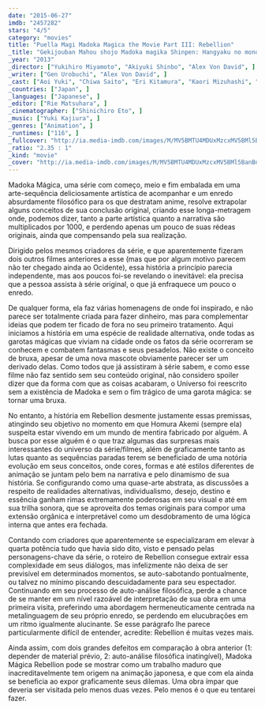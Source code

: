 ```yaml
---
date: "2015-06-27"
imdb: "2457282"
stars: "4/5"
category: "movies"
title: "Puella Magi Madoka Magica the Movie Part III: Rebellion"
_title: "Gekijouban Mahou shojo Madoka magika Shinpen: Hangyaku no monogatari"
_year: "2013"
_director: ["Yukihiro Miyamoto", "Akiyuki Shinbo", "Alex Von David", ]
_writer: ["Gen Urobuchi", "Alex Von David", ]
_cast: ["Aoi Yuki", "Chiwa Saito", "Eri Kitamura", "Kaori Mizuhashi", "Ai Nonaka", "Kana Asumi", "Emiri Katou", "Yûko Gotô", "Tetsuya Iwanaga", ]
_countries: ["Japan", ]
_languages: ["Japanese", ]
_editor: ["Rie Matsuhara", ]
_cinematographer: ["Shinichiro Eto", ]
_music: ["Yuki Kajiura", ]
_genres: ["Animation", ]
_runtimes: ["116", ]
_fullcover: "http://ia.media-imdb.com/images/M/MV5BMTU4MDUxMzcxMV5BMl5BanBnXkFtZTgwNzI5MDU2MDE@.jpg"
_ratio: "2.35 : 1"
_kind: "movie"
_cover: "http://ia.media-imdb.com/images/M/MV5BMTU4MDUxMzcxMV5BMl5BanBnXkFtZTgwNzI5MDU2MDE@._V1._SX100_SY140_.jpg"
---
```

Madoka Mágica, uma série com começo, meio e fim embalada em uma arte-sequência deliciosamente artística de acompanhar e um enredo absurdamente filosófico para os que destratam anime, resolve extrapolar alguns conceitos de sua conclusão original, criando esse longa-metragem onde, podemos dizer, tanto a parte artística quanto a narrativa são multiplicados por 1000, e perdendo apenas um pouco de suas rédeas originais, ainda que compensando pela sua realização.

Dirigido pelos mesmos criadores da série, e que aparentemente fizeram dois outros filmes anteriores a esse (mas que por algum motivo parecem não ter chegado ainda ao Ocidente), essa história a princípio parecia independente, mas aos poucos foi-se revelando o inevitável: ela precisa que a pessoa assista à série original, o que já enfraquece um pouco o enredo.

De qualquer forma, ela faz várias homenagens de onde foi inspirado, e não parece ser totalmente criada para fazer dinheiro, mas para complementar ideias que podem ter ficado de fora no seu primeiro tratamento. Aqui iniciamos a história em uma espécie de realidade alternativa, onde todas as garotas mágicas que viviam na cidade onde os fatos da série ocorreram se conhecem e combatem fantasmas e seus pesadelos. Não existe o conceito de bruxa, apesar de uma nova mascote obviamente parecer ser um derivado delas. Como todos que já assistiram à série sabem, e como esse filme não faz sentido sem seu conteúdo original, não considero spoiler dizer que da forma com que as coisas acabaram, o Universo foi reescrito sem a existência de Madoka e sem o fim trágico de uma garota mágica: se tornar uma bruxa.

No entanto, a história em Rebellion desmente justamente essas premissas, atingindo seu objetivo no momento em que Homura Akemi (sempre ela) suspeita estar vivendo em um mundo de mentira fabricado por alguém. A busca por esse alguém é o que traz algumas das surpresas mais interessantes do universo da série/filmes, além de graficamente tanto as lutas quanto as sequências paradas terem se beneficiado de uma notória evolução em seus conceitos, onde cores, formas e até estilos diferentes de animação se juntam pelo bem na narrativa e pelo dinamismo de sua história. Se configurando como uma quase-arte abstrata, as discussões a respeito de realidades alternativas, individualismo, desejo, destino e essência ganham rimas extremamente poderosas em seu visual e até em sua trilha sonora, que se aproveita dos temas originais para compor uma extensão orgânica e interpretável como um desdobramento de uma lógica interna que antes era fechada.

Contando com criadores que aparentemente se especializaram em elevar à quarta potência tudo que havia sido dito, visto e pensado pelas personagens-chave da série, o roteiro de Rebellion consegue extrair essa complexidade em seus diálogos, mas infelizmente não deixa de ser previsível em determinados momentos, se auto-sabotando pontualmente, ou talvez no mínimo piscando descuidadamente para seu espectador. Continuando em seu processo de auto-análise filosófica, perde a chance de se manter em um nível razoável de interpretação de sua obra em uma primeira visita, preferindo uma abordagem hermeneuticamente centrada na metalinguagem de seu próprio enredo, se perdendo em elucubrações em um ritmo igualmente alucinante. Se esse parágrafo lhe parece particularmente difícil de entender, acredite: Rebellion é muitas vezes mais.

Ainda assim, com dois grandes defeitos em comparação à obra anterior (1: depender de material prévio, 2: auto-análise filosófica inatingível), Madoka Mágica Rebellion pode se mostrar como um trabalho maduro que inacreditavelmente tem origem na animação japonesa, e que com ela ainda se beneficia ao expor graficamente seus dilemas. Uma obra ímpar que deveria ser visitada pelo menos duas vezes. Pelo menos é o que eu tentarei fazer.
